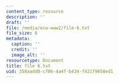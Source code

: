 ```yaml
---
content_type: resource
description: ''
draft: ''
file: /media/ocw-www2/file-6.txt
file_size: 6
metadata:
  caption: ''
  credit: ''
  image_alt: ''
resourcetype: Document
title: file 6.txt
uid: 358aadd0-cf06-4a4f-b434-f421f9658ed1
---
```

